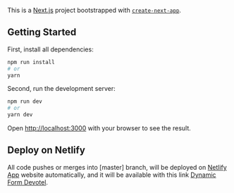 This is a [Next.js](https://nextjs.org) project bootstrapped with [`create-next-app`](https://nextjs.org/docs/app/api-reference/cli/create-next-app).

## Getting Started


First, install all dependencies:

```bash
npm run install
# or
yarn
```

Second, run the development server:

```bash
npm run dev
# or
yarn dev
```

Open [http://localhost:3000](http://localhost:3000) with your browser to see the result.


## Deploy on Netlify

All code pushes or merges into [master] branch, will be deployed on [Netlify App](https://www.netlify.app/) website automatically, and it will be available with this link [Dynamic Form Devotel](https://dynamic-form-devotel.netlify.app/).

